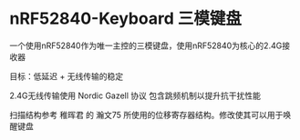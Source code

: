 # nRF52840-Keyboard 三模键盘
一个使用nRF52840作为唯一主控的三模键盘，使用nRF52840为核心的2.4G接收器

目标：低延迟 + 无线传输的稳定

2.4G无线传输使用 Nordic Gazell 协议 包含跳频机制以提升抗干扰性能

扫描结构参考 稚晖君 的 瀚文75 所使用的位移寄存器结构。修改使其可以用于唤醒键盘
